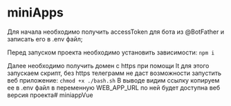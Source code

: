 # miniApps

Для начала необходимо получить accessToken для бота из @BotFather и записать его в .env файл;

Перед запуском проекта необходимо установить зависимости:
``` npm i ```

Далее необходимо получить домен с https при помощи lt для этого запускаем скрипт, без https телеграмм не даст возможности запустить веб приложение:
``` chmod +x ./bash.sh ```
В выводе видим ссылку копируем ее в .env файл в переменную WEB_APP_URL по ней будет доступна веб версия проекта# miniappVue
